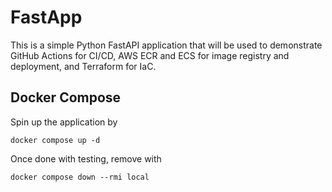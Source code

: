 # FastApp

This is a simple Python FastAPI application that will be used to demonstrate 
GitHub Actions for CI/CD, AWS ECR and ECS for image registry and deployment, 
and Terraform for IaC.


## Docker Compose  

Spin up the application by 

```
docker compose up -d
```

Once done with testing, remove with 

```
docker compose down --rmi local
```
